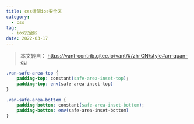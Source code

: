```yaml
---
title: css适配ios安全区
category:
  - css
tag:
  - ios安全区
date: 2022-03-17
---
```


> 本文转自： <https://vant-contrib.gitee.io/vant/#/zh-CN/style#an-quan-qu>

```css
.van-safe-area-top {
    padding-top: constant(safe-area-inset-top);
    padding-top: env(safe-area-inset-top)
}

.van-safe-area-bottom {
    padding-bottom: constant(safe-area-inset-bottom);
    padding-bottom: env(safe-area-inset-bottom)
}
```
